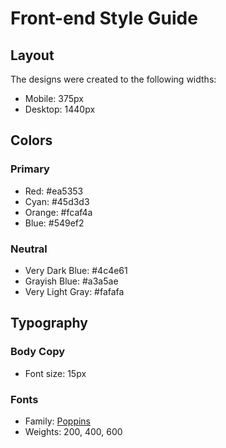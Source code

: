 # Front-end Style Guide

## Layout

The designs were created to the following widths:

- Mobile: 375px
- Desktop: 1440px

## Colors

### Primary

- Red: #ea5353
- Cyan: #45d3d3
- Orange: #fcaf4a
- Blue: #549ef2

### Neutral

- Very Dark Blue: #4c4e61
- Grayish Blue: #a3a5ae 
- Very Light Gray: #fafafa

## Typography

### Body Copy

- Font size: 15px

### Fonts

- Family: [Poppins](https://fonts.google.com/specimen/Poppins)
- Weights: 200, 400, 600
